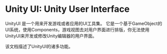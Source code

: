 # Unity UI: Unity User Interface

UnityUI 是一个用来开发游戏或者应用的UI工具集。 它是一个基于GameObject的UI系统，使用Components，游戏视图去对用户界面进行排版，你无法使用UnityUI来开发或修改Unity编辑器的用户界面。

该文档描述了UnityUI的诸多功能。
